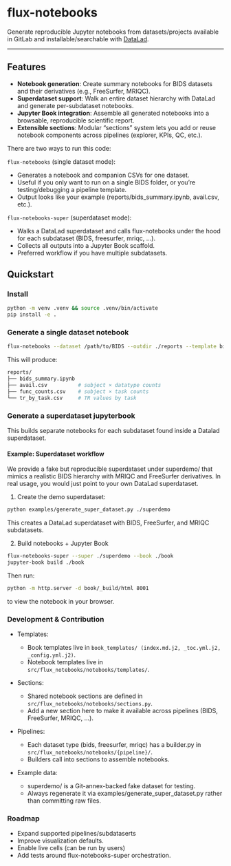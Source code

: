 # flux-notebooks

Generate reproducible Jupyter notebooks from datasets/projects available in GitLab and installable/searchable with [DataLad](https://www.datalad.org/).  


---

## Features

- **Notebook generation**: Create summary notebooks for BIDS datasets and their derivatives (e.g., FreeSurfer, MRIQC).
- **Superdataset support**: Walk an entire dataset hierarchy with DataLad and generate per-subdataset notebooks.
- **Jupyter Book integration**: Assemble all generated notebooks into a browsable, reproducible scientific report.
- **Extensible sections**: Modular “sections” system lets you add or reuse notebook components across pipelines (explorer, KPIs, QC, etc.).

There are two ways to run this code:

```flux-notebooks``` (single dataset mode):

- Generates a notebook and companion CSVs for one dataset.
- Useful if you only want to run on a single BIDS folder, or you’re testing/debugging a pipeline template.
- Output looks like your example (reports/bids_summary.ipynb, avail.csv, etc.).

```flux-notebooks-super``` (superdataset mode):

- Walks a DataLad superdataset and calls flux-notebooks under the hood for each subdataset (BIDS, freesurfer, mriqc, …).
- Collects all outputs into a Jupyter Book scaffold.
- Preferred workflow if you have multiple subdatasets.

## Quickstart

### Install

```bash
python -m venv .venv && source .venv/bin/activate
pip install -e .
```

### Generate a single dataset notebook

```bash
flux-notebooks --dataset /path/to/BIDS --outdir ./reports --template bids
```

This will produce:

```bash
reports/
├── bids_summary.ipynb
├── avail.csv          # subject × datatype counts
├── func_counts.csv    # subject × task counts
└── tr_by_task.csv     # TR values by task
```

### Generate a superdataset jupyterbook 

This builds separate notebooks for each subdataset found inside a Datalad superdataset.

#### Example: Superdataset workflow

We provide a fake but reproducible superdataset under superdemo/ that mimics a realistic BIDS hierarchy with MRIQC and FreeSurfer derivatives. In real usage, you would just point to your own DataLad superdataset.

1. Create the demo superdataset:

```bash
python examples/generate_super_dataset.py ./superdemo
```
This creates a DataLad superdataset with BIDS, FreeSurfer, and MRIQC subdatasets.

2. Build notebooks + Jupyter Book

```bash
flux-notebooks-super --super ./superdemo --book ./book
jupyter-book build ./book
```

Then run:

```bash
python -m http.server -d book/_build/html 8001
```

to view the notebook in your browser. 


### Development & Contribution

- Templates:

    - Book templates live in ```book_templates/ (index.md.j2, _toc.yml.j2, _config.yml.j2)```.
    - Notebook templates live in ```src/flux_notebooks/notebooks/templates/```.

- Sections:

    - Shared notebook sections are defined in ```src/flux_notebooks/notebooks/sections.py```.
    - Add a new section here to make it available across pipelines (BIDS, FreeSurfer, MRIQC, …).

- Pipelines:

    - Each dataset type (bids, freesurfer, mriqc) has a builder.py in ```src/flux_notebooks/notebooks/{pipeline}/```.
    - Builders call into sections to assemble notebooks.

- Example data:
    - superdemo/ is a Git-annex-backed fake dataset for testing.
    - Always regenerate it via examples/generate_super_dataset.py rather than committing raw files.

### Roadmap

- Expand supported pipelines/subdataserts 
- Improve visualization defaults.
- Enable live cells (can be run by users)
- Add tests around flux-notebooks-super orchestration.
    
